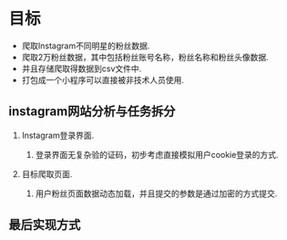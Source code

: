 # 目标

* 爬取Instagram不同明星的粉丝数据.
* 爬取2万粉丝数据，其中包括粉丝账号名称，粉丝名称和粉丝头像数据.
* 并且存储爬取得数据到csv文件中.
* 打包成一个小程序可以直接被非技术人员使用.

## instagram网站分析与任务拆分

1. Instagram登录界面.  
   1. 登录界面无复杂验的证码，初步考虑直接模拟用户cookie登录的方式.

2. 目标爬取页面.

   1. 用户粉丝页面数据动态加载，并且提交的参数是通过加密的方式提交.

##  最后实现方式





